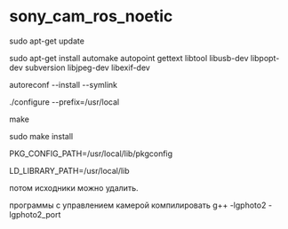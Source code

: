# sony_cam_ros_noetic
sudo apt-get update

sudo apt-get install automake autopoint gettext libtool libusb-dev libpopt-dev subversion libjpeg-dev libexif-dev

autoreconf --install --symlink

./configure --prefix=/usr/local

make

sudo make install

PKG_CONFIG_PATH=/usr/local/lib/pkgconfig

LD_LIBRARY_PATH=/usr/local/lib

потом исходники можно удалить.

программы с управлением камерой компилировать g++ -lgphoto2 -lgphoto2_port
